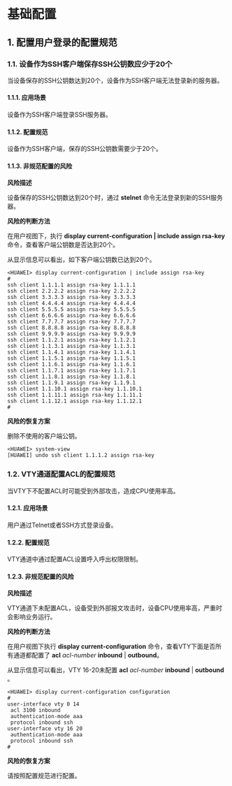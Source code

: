 # 基础配置

## 1. 配置用户登录的配置规范

### 1.1. 设备作为SSH客户端保存SSH公钥数应少于20个

当设备保存的SSH公钥数达到20个，设备作为SSH客户端无法登录新的服务器。

#### 1.1.1. 应用场景

设备作为SSH客户端登录SSH服务器。

#### 1.1.2. 配置规范

设备作为SSH客户端，保存的SSH公钥数需要少于20个。

#### 1.1.3. 非规范配置的风险

**风险描述**

设备保存的SSH公钥数达到20个时，通过 **stelnet** 命令无法登录到新的SSH服务器。

**风险的判断方法**

在用户视图下，执行 **display current-configuration | include assign rsa-key** 命令，查看客户端公钥数是否达到20个。

从显示信息可以看出，如下客户端公钥数已达到20个。

```
<HUAWEI> display current-configuration | include assign rsa-key
#
ssh client 1.1.1.1 assign rsa-key 1.1.1.1
ssh client 2.2.2.2 assign rsa-key 2.2.2.2
ssh client 3.3.3.3 assign rsa-key 3.3.3.3
ssh client 4.4.4.4 assign rsa-key 4.4.4.4
ssh client 5.5.5.5 assign rsa-key 5.5.5.5
ssh client 6.6.6.6 assign rsa-key 6.6.6.6
ssh client 7.7.7.7 assign rsa-key 7.7.7.7
ssh client 8.8.8.8 assign rsa-key 8.8.8.8
ssh client 9.9.9.9 assign rsa-key 9.9.9.9 
ssh client 1.1.2.1 assign rsa-key 1.1.2.1
ssh client 1.1.3.1 assign rsa-key 1.1.3.1
ssh client 1.1.4.1 assign rsa-key 1.1.4.1
ssh client 1.1.5.1 assign rsa-key 1.1.5.1
ssh client 1.1.6.1 assign rsa-key 1.1.6.1
ssh client 1.1.7.1 assign rsa-key 1.1.7.1
ssh client 1.1.8.1 assign rsa-key 1.1.8.1
ssh client 1.1.9.1 assign rsa-key 1.1.9.1
ssh client 1.1.10.1 assign rsa-key 1.1.10.1
ssh client 1.1.11.1 assign rsa-key 1.1.11.1
ssh client 1.1.12.1 assign rsa-key 1.1.12.1
#
```

**风险的恢复方案**

删除不使用的客户端公钥。

```
<HUAWEI> system-view
[HUAWEI] undo ssh client 1.1.1.2 assign rsa-key
```

### 1.2. VTY通道配置ACL的配置规范

当VTY下不配置ACL时可能受到外部攻击，造成CPU使用率高。

#### 1.2.1. 应用场景

用户通过Telnet或者SSH方式登录设备。

#### 1.2.2. 配置规范

VTY通道中通过配置ACL设置呼入呼出权限限制。

#### 1.2.3. 非规范配置的风险

**风险描述**

VTY通道下未配置ACL，设备受到外部报文攻击时，设备CPU使用率高，严重时会影响业务运行。

**风险的判断方法**

在用户视图下执行 **display current-configuration** 命令，查看VTY下面是否所有通道都配置了 **acl** *acl-number* **inbound** | **outbound**。

从显示信息可以看出，VTY 16-20未配置 **acl** *acl-number* **inbound** | **outbound** 。

```shell
<HUAWEI> display current-configuration configuration
#
user-interface vty 0 14
 acl 3100 inbound
 authentication-mode aaa
 protocol inbound ssh
user-interface vty 16 20 
 authentication-mode aaa
 protocol inbound ssh
#
```

**风险的恢复方案**

请按照配置规范进行配置。
